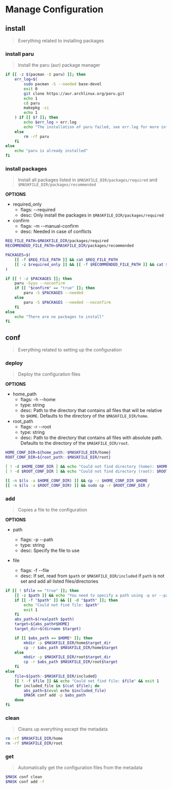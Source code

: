 # Manage Configuration

## install

> Everything related to installing packages

### install paru

> Install the paru (aur) package manager

~~~bash
if [[ -z $(pacman -Q paru) ]]; then
    err_log=$(
        sudo pacman -S --needed base-devel
        exit 0
        git clone https://aur.archlinux.org/paru.git
        echo 1
        cd paru
        makepkg -si
        echo 1
    ) if [[ $? ]]; then
        echo $err_log > err.log
        echo "The installation of paru failed, see err.log for more information"
    else
        rm -rf paru
    fi
else
    echo "paru is already installed"
fi
~~~

### install packages

> Install all packages listed in `$MASKFILE_DIR/packages/required` and `$MASKFILE_DIR/packages/recommended` 

**OPTIONS**
* required_only
    * flags: --required
    * desc: Only install the packages in `$MASKFILE_DIR/packages/required` 
* confirm
    * flags: -m --manual-confirm
    * desc: Needed in case of conflicts

~~~bash
REQ_FILE_PATH=$MASKFILE_DIR/packages/required
RECOMMENDED_FILE_PATH=$MASKFILE_DIR/packages/recommended

PACKAGES=$(
    [[ -f $REQ_FILE_PATH ]] && cat $REQ_FILE_PATH
    [[ -z $required_only ]] && [[ -f $RECOMMENDED_FILE_PATH ]] && cat $RECOMMENDED_FILE_PATH
)

if [[ ! -z $PACKAGES ]]; then
    paru -Syyu --noconfirm
    if [[ "$confirm" == "true" ]]; then
        paru -S $PACKAGES --needed
    else
        paru -S $PACKAGES --needed --noconfirm
    fi
else
    echo "There are no packages to install"
fi
~~~

## conf

> Everything related to setting up the configuration

### deploy

> Deploy the configuration files

**OPTIONS**
* home\_path
    * flags: -h --home
    * type: string
    * desc: Path to the directory that contains all files that will be relative to `$HOME`. Defaults to the directory of the `$MASKFILE_DIR/home`.
* root\_path
    * flags: -r --root
    * type: string
    * desc: Path to the directory that contains all files with absolute path. Defaults to the directory of the `$MASKFILE_DIR/root`.

~~~bash
HOME_CONF_DIR=${home_path:-$MASKFILE_DIR/home}
ROOT_CONF_DIR=${root_path:-$MASKFILE_DIR/root}

[ ! -d $HOME_CONF_DIR ] && echo "Could not find directory (home): $HOME_CONF_DIR" && exit 0
[ ! -d $ROOT_CONF_DIR ] && echo "Could not find directory (root): $ROOT_CONF_DIR" && exit 0

[[ -n $(ls -a $HOME_CONF_DIR) ]] && cp -r $HOME_CONF_DIR $HOME
[[ -n $(ls -a $ROOT_CONF_DIR) ]] && sudo cp -r $ROOT_CONF_DIR /
~~~

### add

> Copies a file to the configuration

**OPTIONS**
* path
    * flags: -p --path
    * type: string
    * desc: Specify the file to use

* file
    * flags: -f --file
    * desc: If set, read from `$path` or `$MASKFILE_DIR/included` if `path` is not set and add all listed files/directories

~~~bash
if [[ ! $file == "true" ]]; then
    [[ -z $path ]] && echo "You need to specify a path using -p or --path" && exit 1
    if [[ -f "$path" ]] && [[ -d "$path" ]]; then
        echo "Could not find file: $path"
        exit 1
    fi
    abs_path=$(realpath $path)
    target=${abs_path#$HOME}
    target_dir=$(dirname $target)

    if [[ $abs_path == $HOME* ]]; then
        mkdir -p $MASKFILE_DIR/home$target_dir
        cp -r $abs_path $MASKFILE_DIR/home$target
    else
        mkdir -p $MASKFILE_DIR/root$target_dir
        cp -r $abs_path $MASKFILE_DIR/root$target
    fi
else
    file=${path:-$MASKFILE_DIR/included}
    [[ ! -f $file ]] && echo "Could not find file: $file" && exit 1
    for included_file in $(cat $file); do
        abs_path=$(eval echo $included_file)
        $MASK conf add -p $abs_path
    done
fi
~~~

### clean

> Cleans up everything except the metadata

~~~bash
rm -rf $MASKFILE_DIR/home
rm -rf $MASKFILE_DIR/root
~~~

### get

> Automatically get the configuration files from the metadata

~~~bash
$MASK conf clean
$MASK conf add -f
~~~

